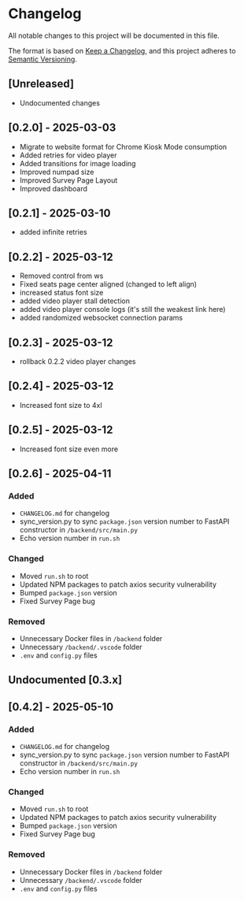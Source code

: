 # Changelog

All notable changes to this project will be documented in this file.

The format is based on [Keep a Changelog](https://keepachangelog.com/en/1.1.0/),
and this project adheres to [Semantic Versioning](https://semver.org/spec/v2.0.0.html).

## [Unreleased]

- Undocumented changes

## [0.2.0] - 2025-03-03


- Migrate to website format for Chrome Kiosk Mode consumption
- Added retries for video player
- Added transitions for image loading
- Improved numpad size
- Improved Survey Page Layout
- Improved dashboard


## [0.2.1] - 2025-03-10
- added infinite retries

## [0.2.2] - 2025-03-12

- Removed control from ws
- Fixed seats page center aligned (changed to left align)
- increased status font size
- added video player stall detection
- added video player console logs (it's still the weakest link here)
- added randomized websocket connection params

## [0.2.3] - 2025-03-12
- rollback 0.2.2 video player changes

## [0.2.4] - 2025-03-12
- Increased font size to 4xl

## [0.2.5] - 2025-03-12
- Increased font size even more

## [0.2.6] - 2025-04-11

### Added
- `CHANGELOG.md` for changelog
- sync_version.py to sync `package.json` version number to FastAPI constructor in `/backend/src/main.py`
- Echo version number in `run.sh`

### Changed
- Moved `run.sh` to root
- Updated NPM packages to patch axios security vulnerability
- Bumped `package.json` version
- Fixed Survey Page bug

### Removed
- Unnecessary Docker files in `/backend` folder
- Unnecessary `/backend/.vscode` folder
- `.env` and `config.py` files

## Undocumented [0.3.x]

## [0.4.2] - 2025-05-10

### Added
- `CHANGELOG.md` for changelog
- sync_version.py to sync `package.json` version number to FastAPI constructor in `/backend/src/main.py`
- Echo version number in `run.sh`

### Changed
- Moved `run.sh` to root
- Updated NPM packages to patch axios security vulnerability
- Bumped `package.json` version
- Fixed Survey Page bug

### Removed
- Unnecessary Docker files in `/backend` folder
- Unnecessary `/backend/.vscode` folder
- `.env` and `config.py` files



